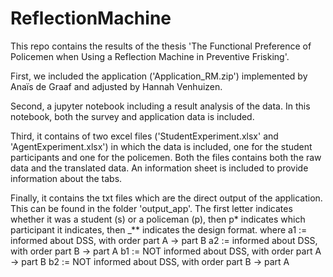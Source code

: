 # ReflectionMachine

This repo contains the results of the thesis 'The Functional Preference of Policemen when Using a Reflection Machine in Preventive Frisking'.

First, we included the application ('Application_RM.zip') implemented by Anaïs de Graaf and adjusted by Hannah Venhuizen.

Second, a jupyter notebook including a result analysis of the data. In this notebook, both the survey and application data is included.

Third, it contains of two excel files ('StudentExperiment.xlsx' and 'AgentExperiment.xlsx') in which the data is included, one for the student participants and one for the policemen.
Both the files contains both the raw data and the translated data. An information sheet is included to provide information about the tabs.

Finally, it contains the txt files which are the direct output of the application.
This can be found in the folder 'output_app'. The first letter indicates whether it was a student (s) or a policeman (p), then p* indicates which participant it indicates, then _** indicates the design format.
	where 	a1 := informed about DSS, with order part A -> part B
		a2 := informed about DSS, with order part B -> part A
		b1 := NOT informed about DSS, with order part A -> part B
		b2 := NOT informed about DSS, with order part B -> part A